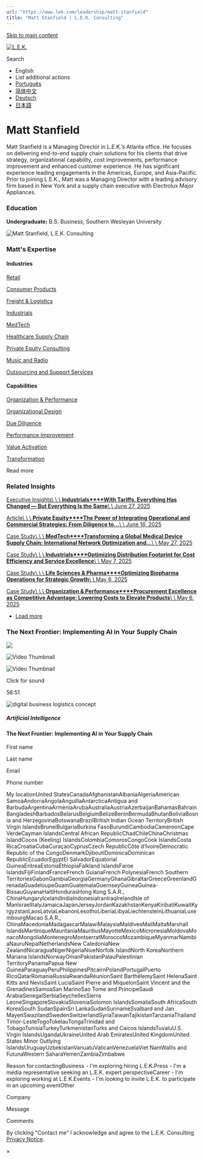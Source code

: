 ```yaml
---
url: "https://www.lek.com/leadership/matt-stanfield"
title: "Matt Stanfield | L.E.K. Consulting"
---
```


[Skip to main content](https://www.lek.com/leadership/matt-stanfield#main-content)

[![L.E.K.](https://www.lek.com/themes/lek/images/new-logo.svg)](https://www.lek.com/ "L.E.K.")

Search

- English
- List additional actions
- [Português](https://www.lek.com/pt-br/lek-brazil)
- [简体中文](https://www.lek.com/zh-hant/lek-china)
- [Deutsch](https://www.lek.com/de/lek-germany)
- [日本語](https://www.lek.com/ja/lek-japan)

# Matt Stanfield

Matt Stanfield is a Managing Director in L.E.K.’s Atlanta office. He focuses on delivering end-to-end supply chain solutions for his clients that drive strategy, organizational capability, cost improvements, performance improvement and enhanced customer experience. He has significant experience leading engagements in the Americas, Europe, and Asia-Pacific. Prior to joining L.E.K., Matt was a Managing Director with a leading advisory firm based in New York and a supply chain executive with Electrolux Major Appliances.

### Education

**Undergraduate:** B.S. Business, Southern Wesleyan University

![Matt Stanfield, L.E.K. Consulting](https://www.lek.com/sites/default/files/profile-images/matt-stanfield-web.jpg)

### Matt's Expertise

#### Industries

[Retail](https://www.lek.com/industries/retail)

[Consumer Products](https://www.lek.com/industries/consumer-products)

[Freight & Logistics](https://www.lek.com/industries/travel-transport/freight-logistics)

[Industrials](https://www.lek.com/industries/industrials)

[MedTech](https://www.lek.com/industries/medtech)

[Healthcare Supply Chain](https://www.lek.com/industries/healthcare-services/healthcare-supply-chain)

[Private Equity Consulting](https://www.lek.com/industries/private-equity-pe)

[Music and Radio](https://www.lek.com/industries/media/music-radio)

[Outsourcing and Support Services](https://www.lek.com/industries/business-services/outsourcing-support-services)

#### Capabilities

[Organization & Performance](https://www.lek.com/capabilities/organization-performance)

[Organizational Design](https://www.lek.com/capabilities/organizational-strategy/organizational-design)

[Due Diligence](https://www.lek.com/capabilities/mergers-acquisitions/due-diligence)

[Performance Improvement](https://www.lek.com/capabilities/performance-improvement)

[Value Activation](https://www.lek.com/capabilities/organizational-strategy/value-activation)

[Transformation](https://www.lek.com/capabilities/organizational-strategy/transformation)

Read more

### Related Insights

[Executive Insights\\
\\
\\
**Industrials****With Tariffs, Everything Has Changed — But Everything Is the Same**\\
\\
June 27, 2025](https://www.lek.com/insights/ind/us/ei/tariffs-everything-has-changed-everything-same)

[Article\\
\\
\\
**Private Equity****The Power of Integrating Operational and Commercial Strategies: From Diligence to…**\\
\\
June 16, 2025](https://www.lek.com/insights/pe/us/ar/power-integrating-operational-and-commercial-strategies-diligence-execution)

[Case Study\\
\\
\\
**MedTech****Transforming a Global Medical Device Supply Chain: International Network Optimization and…**\\
\\
May 27, 2025](https://www.lek.com/insights/hea/us/cs/transforming-global-medical-device-supply-chain-international-network)

[Case Study\\
\\
\\
**Industrials****Optimizing Distribution Footprint for Cost Efficiency and Service Excellence**\\
\\
May 7, 2025](https://www.lek.com/insights/ind/us/cs/optimizing-distribution-footprint-cost-efficiency-and-service-excellence)

[Case Study\\
\\
\\
**Life Sciences & Pharma****Optimizing Biopharma Operations for Strategic Growth**\\
\\
May 6, 2025](https://www.lek.com/insights/hea/us/cs/optimizing-biopharma-operations-strategic-growth)

[Case Study\\
\\
\\
**Organization & Performance****Procurement Excellence as Competitive Advantage: Lowering Costs to Elevate Products**\\
\\
May 6, 2025](https://www.lek.com/insights/op/us/cs/procurement-excellence-competitive-advantage-lowering-costs-elevate-products)

- [Load more](https://www.lek.com/leadership/matt-stanfield?page=1 "Load more items")

### The Next Frontier: Implementing AI in Your Supply Chain

![](https://fast.wistia.com/embed/medias/eltqxxr3ff/swatch)

![Video Thumbnail](https://fast.wistia.com/embed/medias/eltqxxr3ff/swatch)

![Video Thumbnail](https://embed-ssl.wistia.com/deliveries/86c5e7c9f660c774d5aa468229248d94.webp?image_crop_resized=640x360)

Click for sound

56:51

![digital business logistics concept](https://www.lek.com/sites/default/files/teaser-images/next-frontier-ai-teaser.png)

##### Artificial Intelligence

#### The Next Frontier: Implementing AI in Your Supply Chain

First name

Last name

Email

Phone number

My locationUnited StatesCanadaAfghanistanAlbaniaAlgeriaAmerican SamoaAndorraAngolaAnguillaAntarcticaAntigua and BarbudaArgentinaArmeniaArubaAustraliaAustriaAzerbaijanBahamasBahrainBangladeshBarbadosBelarusBelgiumBelizeBeninBermudaBhutanBoliviaBosnia and HerzegovinaBotswanaBrazilBritish Indian Ocean TerritoryBritish Virgin IslandsBruneiBulgariaBurkina FasoBurundiCambodiaCameroonCape VerdeCayman IslandsCentral African RepublicChadChileChinaChristmas IslandCocos (Keeling) IslandsColombiaComorosCongoCook IslandsCosta RicaCroatiaCubaCuraçaoCyprusCzech RepublicCôte d’IvoireDemocratic Republic of the CongoDenmarkDjiboutiDominicaDominican RepublicEcuadorEgyptEl SalvadorEquatorial GuineaEritreaEstoniaEthiopiaFalkland IslandsFaroe IslandsFijiFinlandFranceFrench GuianaFrench PolynesiaFrench Southern TerritoriesGabonGambiaGeorgiaGermanyGhanaGibraltarGreeceGreenlandGrenadaGuadeloupeGuamGuatemalaGuernseyGuineaGuinea-BissauGuyanaHaitiHondurasHong Kong S.A.R., ChinaHungaryIcelandIndiaIndonesiaIranIraqIrelandIsle of ManIsraelItalyJamaicaJapanJerseyJordanKazakhstanKenyaKiribatiKuwaitKyrgyzstanLaosLatviaLebanonLesothoLiberiaLibyaLiechtensteinLithuaniaLuxembourgMacao S.A.R., ChinaMacedoniaMadagascarMalawiMalaysiaMaldivesMaliMaltaMarshall IslandsMartiniqueMauritaniaMauritiusMayotteMexicoMicronesiaMoldovaMonacoMongoliaMontenegroMontserratMoroccoMozambiqueMyanmarNamibiaNauruNepalNetherlandsNew CaledoniaNew ZealandNicaraguaNigerNigeriaNiueNorfolk IslandNorth KoreaNorthern Mariana IslandsNorwayOmanPakistanPalauPalestinian TerritoryPanamaPapua New GuineaParaguayPeruPhilippinesPitcairnPolandPortugalPuerto RicoQatarRomaniaRussiaRwandaRéunionSaint BarthélemySaint HelenaSaint Kitts and NevisSaint LuciaSaint Pierre and MiquelonSaint Vincent and the GrenadinesSamoaSan MarinoSao Tome and PrincipeSaudi ArabiaSenegalSerbiaSeychellesSierra LeoneSingaporeSlovakiaSloveniaSolomon IslandsSomaliaSouth AfricaSouth KoreaSouth SudanSpainSri LankaSudanSurinameSvalbard and Jan MayenSwazilandSwedenSwitzerlandSyriaTaiwanTajikistanTanzaniaThailandTimor-LesteTogoTokelauTongaTrinidad and TobagoTunisiaTurkeyTurkmenistanTurks and Caicos IslandsTuvaluU.S. Virgin IslandsUgandaUkraineUnited Arab EmiratesUnited KingdomUnited States Minor Outlying IslandsUruguayUzbekistanVanuatuVaticanVenezuelaViet NamWallis and FutunaWestern SaharaYemenZambiaZimbabwe

Reason for contactingBusiness - I'm exploring hiring L.E.K.Press - I'm a media representative seeking an L.E.K. expert perspectiveCareer - I'm exploring working at L.E.K.Events - I'm looking to invite L.E.K. to participate in an upcoming eventOther

Company

Message

Comments

By clicking “Contact me” I acknowledge and agree to the L.E.K. Consulting [Privacy Notice](https://www.lek.com/lek-consulting-privacy-policy).

×